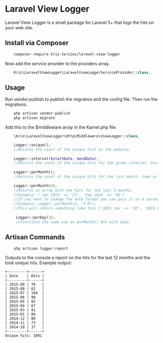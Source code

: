 # Laravel View Logger

Laravel View Logger is a small package for Laravel 5+ that logs the hits on your web site.

## Install via Composer

```bash
    composer require kris-terziev/laravel-view-logger
```

Now add the service provider to the providers array.

```php
    Kris\LaravelViewLogger\LaravelViewLoggerServiceProvider::class,
```

## Usage

Run vendor:publish to publish the migration and the config file. Then run the migrations.
``` php
    php artisan vendor:publish
    php artisan migrate
```

Add this to the $middleware array in the Karnel.php file.

```php
    \Kris\LaravelViewLogger\Http\Middleware\ViewLogger::class,
```

```php
    Logger::unique();                          
    //Returns the count of the unique hits on the website.
    
    Logger::interval($startDate, $endDate);    
    //Returns the count of the unique hits for the given interval. You can use Carbon.
    
    Logger::perMonth();                        
    //Returns the count of the unique hits fot the last month. Same as Logger::lastMonth()
    
    Logger::perMonth(3);                       
    //Returns an array with the hits for the last 3 months.
    //Example: ['Jan 2014' => '23', 'Feb 2014' => '43']
    //If you want to change the date format you can pass it as a second parameter
    //Example: Logger::perMonth(2, "Y M");
    //This will return something like this ['2015 Jan' => '20', '2015 Feb' => '31']
     
     Logger::perDay(3);
     //Functions the same way as perMonth() but with days.
```

## Artisan Commands

```sh
    php artisan logger:report
```

Outputs to the console a report on the hits for the last 12 months and the total unique hits.
Example output:

```
+---------+------+
| Date    | Hits |
+---------+------+
| 2015-09 | 76   |
| 2015-08 | 62   |
| 2015-07 | 104  |
| 2015-06 | 90   |
| 2015-05 | 82   |
| 2015-04 | 67   |
| 2015-03 | 81   |
| 2015-01 | 89   |
| 2014-12 | 80   |
| 2014-11 | 73   |
| 2014-10 | 37   |
+---------+------+
Unique hits: 1001
```


